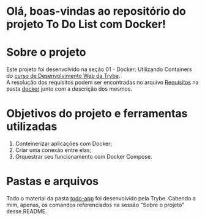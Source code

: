 # Olá, boas-vindas ao repositório do projeto To Do List com Docker!

# Sobre o projeto

Este projeto foi desenvolvido na seção 01 - Docker: Utilizando Containers do [curso de Desenvolvimento Web da Trybe](https://www.betrybe.com/formacao-desenvolvimento-web). <br>
A resolução dos requisitos podem ser encontradas no arquivo [Requisitos](./docker/docker-commands/Requisitos.md) na pasta [docker](./docker/docker-commands) junto com a descrição dos mesmos.

# Objetivos do projeto e ferramentas utilizadas

1. Conteinerizar aplicações com Docker;
2. Criar uma conexão entre elas;
3. Orquestrar seu funcionamento com Docker Compose.

# Pastas e arquivos

Todo o material da pasta [todo-app](./docker/todo-app) foi desenvolvido pela Trybe. Cabendo a mim, apenas, os comandos referenciados na sessão "Sobre o projeto" desse README.
